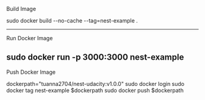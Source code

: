 Build Image

sudo docker build --no-cache --tag=nest-example .

---------------------------------------
Run Docker Image

sudo docker run -p 3000:3000 nest-example
-------------------------------------
Push Docker Image

dockerpath="tuanna2704/nest-udacity:v1.0.0"
sudo docker login
sudo docker tag nest-example $dockerpath
sudo docker push $dockerpath
